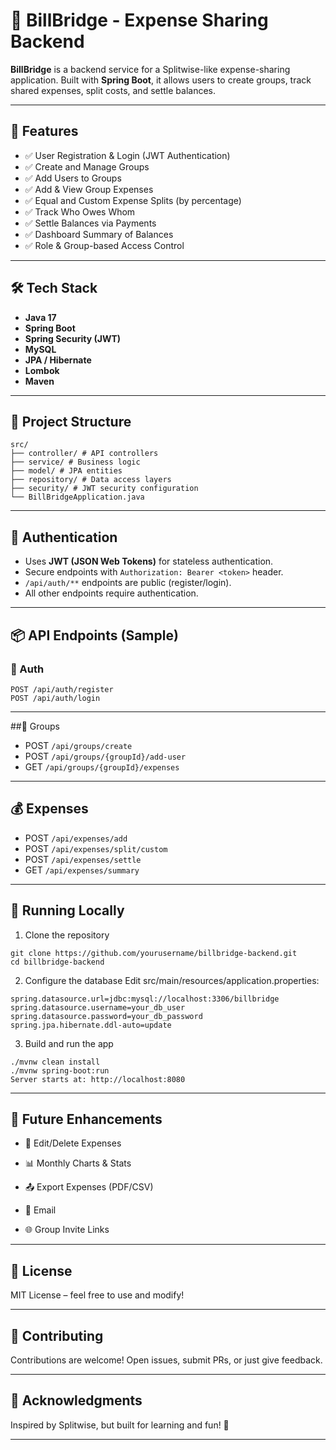 # 💸 BillBridge - Expense Sharing Backend

**BillBridge** is a backend service for a Splitwise-like expense-sharing application. Built with **Spring Boot**, it allows users to create groups, track shared expenses, split costs, and settle balances.

---

## 🚀 Features

- ✅ User Registration & Login (JWT Authentication)
- ✅ Create and Manage Groups
- ✅ Add Users to Groups
- ✅ Add & View Group Expenses
- ✅ Equal and Custom Expense Splits (by percentage)
- ✅ Track Who Owes Whom
- ✅ Settle Balances via Payments
- ✅ Dashboard Summary of Balances
- ✅ Role & Group-based Access Control

---

## 🛠️ Tech Stack

- **Java 17**
- **Spring Boot**
- **Spring Security (JWT)**
- **MySQL**
- **JPA / Hibernate**
- **Lombok**
- **Maven**

---

## 📂 Project Structure

```
src/
├── controller/ # API controllers
├── service/ # Business logic
├── model/ # JPA entities
├── repository/ # Data access layers
├── security/ # JWT security configuration
└── BillBridgeApplication.java
```

---

## 🔐 Authentication

- Uses **JWT (JSON Web Tokens)** for stateless authentication.
- Secure endpoints with `Authorization: Bearer <token>` header.
- `/api/auth/**` endpoints are public (register/login).
- All other endpoints require authentication.

---

## 📦 API Endpoints (Sample)

### 🔐 Auth
```
POST /api/auth/register
POST /api/auth/login
```

---

##👥 Groups

- POST   `/api/groups/create`
- POST   `/api/groups/{groupId}/add-user`
- GET    `/api/groups/{groupId}/expenses`

---

## 💰 Expenses

- POST   `/api/expenses/add`
- POST   `/api/expenses/split/custom`
- POST   `/api/expenses/settle`
- GET    `/api/expenses/summary`

---

## 🧪 Running Locally

1. Clone the repository

```
git clone https://github.com/yourusername/billbridge-backend.git
cd billbridge-backend
```

2. Configure the database
Edit src/main/resources/application.properties:

```
spring.datasource.url=jdbc:mysql://localhost:3306/billbridge
spring.datasource.username=your_db_user
spring.datasource.password=your_db_password
spring.jpa.hibernate.ddl-auto=update
```

3. Build and run the app
```
./mvnw clean install
./mvnw spring-boot:run
Server starts at: http://localhost:8080
```
---

## 📌 Future Enhancements

- 🔄 Edit/Delete Expenses

- 📊 Monthly Charts & Stats

- 📤 Export Expenses (PDF/CSV)

- 📧 Email 

- 🌐 Group Invite Links

---

## 📃 License
MIT License – feel free to use and modify!

---

## 🤝 Contributing

Contributions are welcome! Open issues, submit PRs, or just give feedback.

---

## 🙌 Acknowledgments

Inspired by Splitwise, but built for learning and fun! 🎉

---

